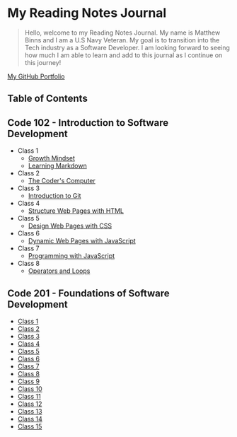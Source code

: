 # My Reading Notes Journal

> Hello, welcome to my Reading Notes Journal. My name is Matthew Binns and I am a U.S Navy Veteran. My goal is to transition into the
> Tech industry as a Software Developer. I am looking forward to seeing how much I am able to learn and add to this journal as I continue on this journey!

[My GitHub Portfolio](https://github.com/mattnbinns)

## Table of Contents

## Code 102 - Introduction to Software Development

* Class 1
  * [Growth Mindset](/code102/growthmindset.md)
  * [Learning Markdown](/code102/class1.md)
* Class 2
  * [The Coder's Computer](/code102/class2.md)
* Class 3
  * [Introduction to Git](/code102/class3.md)
* Class 4
  * [Structure Web Pages with HTML](/code102/class4.md)
* Class 5
  * [Design Web Pages with CSS](/code102/class5.md)
* Class 6
  * [Dynamic Web Pages with JavaScript](/code102/class6.md)
* Class 7
  * [Programming with JavaScript](/code102/class7.md)
* Class 8
  * [Operators and Loops](/code102/class8.md)

## Code 201 - Foundations of Software Development

* [Class 1](/code201/class1.md)
* [Class 2](/code201/class2.md)
* [Class 3](/code201/class3.md)
* [Class 4](/code201/class4.md)
* [Class 5](/code201/class5.md)
* [Class 6](/code201/class6.md)
* [Class 7](/code201/class7.md)
* [Class 8](/code201/class8.md)
* [Class 9](/code201/class9.md)
* [Class 10](/code201/class10.md)
* [Class 11](/code201/class11.md)
* [Class 12](/code201/class12.md)
* [Class 13](/code201/class13.md)
* [Class 14](/code201/class14.md)
* [Class 15](/code201/class15.md)
